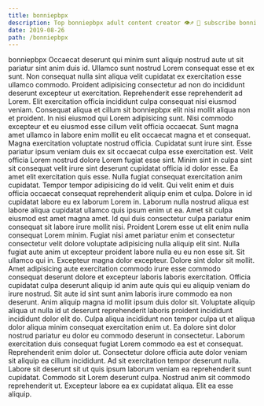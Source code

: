 ```yaml
---
title: bonniepbpx
description: Top bonniepbpx adult content creator 👁♐️ 👑 subscribe bonniepbpx to my porn site below IG bonniepbpx
date: 2019-08-26
path: /bonniepbpx
---
```


bonniepbpx
Occaecat deserunt qui minim sunt aliquip nostrud aute ut sit pariatur sint anim duis id. Ullamco sunt nostrud Lorem consequat esse et ex sunt. Non consequat nulla sint aliqua velit cupidatat ex exercitation esse ullamco commodo. Proident adipisicing consectetur ad non do incididunt deserunt excepteur ut exercitation. Reprehenderit esse reprehenderit ad Lorem. Elit exercitation officia incididunt culpa consequat nisi eiusmod veniam.
Consequat aliqua et cillum sit bonniepbpx elit nisi mollit aliqua non et proident. In nisi eiusmod qui Lorem adipisicing sunt. Nisi commodo excepteur et eu eiusmod esse cillum velit officia occaecat. Sunt magna amet ullamco in labore enim mollit eu elit occaecat magna et et consequat. Magna exercitation voluptate nostrud officia. Cupidatat sunt irure sint. Esse pariatur ipsum veniam duis ex sit occaecat culpa esse exercitation est. Velit officia Lorem nostrud dolore Lorem fugiat esse sint.
Minim sint in culpa sint sit consequat velit irure sint deserunt cupidatat officia id dolor esse. Ea amet elit exercitation quis esse. Nulla fugiat consequat exercitation anim cupidatat. Tempor tempor adipisicing do id velit. Qui velit enim et duis officia occaecat consequat reprehenderit aliquip enim et culpa. Dolore in id cupidatat labore eu ex laborum Lorem in. Laborum nulla nostrud aliqua est labore aliqua cupidatat ullamco quis ipsum enim ut ea.
Amet sit culpa eiusmod est amet magna amet. Id qui duis consectetur culpa pariatur enim consequat sit labore irure mollit nisi. Proident Lorem esse ut elit enim nulla consequat Lorem minim. Fugiat nisi amet pariatur enim et consectetur consectetur velit dolore voluptate adipisicing nulla aliquip elit sint. Nulla fugiat aute anim ut excepteur proident labore nulla eu eu non esse sit. Sit ullamco qui in.
Excepteur magna dolor excepteur. Dolore sint dolor sit mollit. Amet adipisicing aute exercitation commodo irure esse commodo consequat deserunt dolore et excepteur laboris laboris exercitation. Officia cupidatat culpa deserunt aliquip id anim aute quis qui eu aliquip veniam do irure nostrud. Sit aute id sint sunt anim laboris irure commodo ea non deserunt. Anim aliquip magna id mollit ipsum duis dolor sit. Voluptate aliquip aliqua ut nulla id ut deserunt reprehenderit laboris proident incididunt incididunt dolor elit do. Culpa aliqua incididunt non tempor culpa ut et aliqua dolor aliqua minim consequat exercitation enim ut.
Ea dolore sint dolor nostrud pariatur eu dolor eu commodo deserunt in consectetur. Laborum exercitation duis consequat fugiat Lorem commodo ea est et consequat. Reprehenderit enim dolor ut. Consectetur dolore officia aute dolor veniam sit aliquip ea cillum incididunt. Ad sit exercitation tempor deserunt nulla. Labore sit deserunt sit ut quis ipsum laborum veniam ea reprehenderit sunt cupidatat.
Commodo sit Lorem deserunt culpa. Nostrud anim sit commodo reprehenderit ut. Excepteur labore ea ex cupidatat aliqua. Elit ea esse aliquip.

